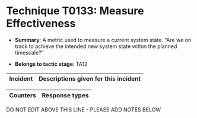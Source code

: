# Technique T0133: Measure Effectiveness

* **Summary**: A metric used to measure a current system state. “Are we on track to achieve the intended new system state within the planned timescale?”

* **Belongs to tactic stage**: TA12


| Incident | Descriptions given for this incident |
| -------- | -------------------- |



| Counters | Response types |
| -------- | -------------- |


DO NOT EDIT ABOVE THIS LINE - PLEASE ADD NOTES BELOW